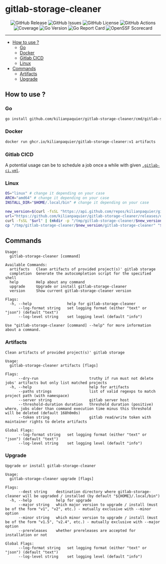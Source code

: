 # gitlab-storage-cleaner <!-- omit in toc -->

<p align="center">
  <img alt="GitHub Release" src="https://img.shields.io/github/v/release/kilianpaquier/gitlab-storage-cleaner?include_prereleases&sort=semver&style=for-the-badge">
  <img alt="GitHub Issues" src="https://img.shields.io/github/issues-raw/kilianpaquier/gitlab-storage-cleaner?style=for-the-badge">
  <img alt="GitHub License" src="https://img.shields.io/github/license/kilianpaquier/gitlab-storage-cleaner?style=for-the-badge">
  <img alt="GitHub Actions" src="https://img.shields.io/github/actions/workflow/status/kilianpaquier/gitlab-storage-cleaner/integration.yml?style=for-the-badge">
  <img alt="Coverage" src="https://img.shields.io/codecov/c/github/kilianpaquier/gitlab-storage-cleaner?style=for-the-badge">
  <img alt="Go Version" src="https://img.shields.io/github/go-mod/go-version/kilianpaquier/gitlab-storage-cleaner?style=for-the-badge">
  <img alt="Go Report Card" src="https://goreportcard.com/badge/github.com/kilianpaquier/gitlab-storage-cleaner?style=for-the-badge">
  <img alt="OpenSSF Scorecard" src="https://img.shields.io/ossf-scorecard/github.com/kilianpaquier/gitlab-storage-cleaner?label=OpenSSF+Scorecard&style=for-the-badge">
</p>

---

- [How to use ?](#how-to-use-)
  - [Go](#go)
  - [Docker](#docker)
  - [Gitlab CICD](#gitlab-cicd)
  - [Linux](#linux)
- [Commands](#commands)
  - [Artifacts](#artifacts)
  - [Upgrade](#upgrade)

## How to use ?

### Go

```sh
go install github.com/kilianpaquier/gitlab-storage-cleaner/cmd/gitlab-storage-cleaner@latest
```

### Docker

```sh
docker run ghcr.io/kilianpaquier/gitlab-storage-cleaner:v1 artifacts
```

### Gitlab CICD

A potential usage can be to schedule a job once a while with given [`.gitlab-ci.yml`](./.gitlab/.gitlab-ci.yml).

### Linux

```sh
OS="linux" # change it depending on your case
ARCH="amd64" # change it depending on your case
INSTALL_DIR="$HOME/.local/bin" # change it depending on your case

new_version=$(curl -fsSL "https://api.github.com/repos/kilianpaquier/gitlab-storage-cleaner/releases/latest" | jq -r '.tag_name')
url="https://github.com/kilianpaquier/gitlab-storage-cleaner/releases/download/$new_version/gitlab-storage-cleaner_${OS}_${ARCH}.tar.gz"
curl -fsSL "$url" | (mkdir -p "/tmp/gitlab-storage-cleaner/$new_version" && cd "/tmp/gitlab-storage-cleaner/$new_version" && tar -xz)
cp "/tmp/gitlab-storage-cleaner/$new_version/gitlab-storage-cleaner" "$INSTALL_DIR/gitlab-storage-cleaner"
```

## Commands

```
Usage:
  gitlab-storage-cleaner [command]

Available Commands:
  artifacts   Clean artifacts of provided project(s)' gitlab storage
  completion  Generate the autocompletion script for the specified shell
  help        Help about any command
  upgrade     Upgrade or install gitlab-storage-cleaner
  version     Show current gitlab-storage-cleaner version

Flags:
  -h, --help                help for gitlab-storage-cleaner
      --log-format string   set logging format (either "text" or "json") (default "text")
      --log-level string    set logging level (default "info")

Use "gitlab-storage-cleaner [command] --help" for more information about a command.
```

### Artifacts

```
Clean artifacts of provided project(s)' gitlab storage

Usage:
  gitlab-storage-cleaner artifacts [flags]

Flags:
      --dry-run                       truthy if run must not delete jobs' artifacts but only list matched projects
  -h, --help                          help for artifacts
      --paths strings                 list of valid regexps to match project path (with namespace)
      --server string                 gitlab server host
      --threshold-duration duration   threshold duration (positive) where, jobs older than command execution time minus this threshold will be deleted (default 168h0m0s)
      --token string                  gitlab read/write token with maintainer rights to delete artifacts

Global Flags:
      --log-format string   set logging format (either "text" or "json") (default "text")
      --log-level string    set logging level (default "info")
```

### Upgrade

```
Upgrade or install gitlab-storage-cleaner

Usage:
  gitlab-storage-cleaner upgrade [flags]

Flags:
      --dest string    destination directory where gitlab-storage-cleaner will be upgraded / installed (by default "${HOME}/.local/bin")
  -h, --help           help for upgrade
      --major string   which major version to upgrade / install (must be of the form "v1", "v2", etc.) - mutually exclusive with --minor option
      --minor string   which minor version to upgrade / install (must be of the form "v1.5", "v2.4", etc.) - mutually exclusive with --major option
      --prereleases    whether prereleases are accepted for installation or not

Global Flags:
      --log-format string   set logging format (either "text" or "json") (default "text")
      --log-level string    set logging level (default "info")
```
